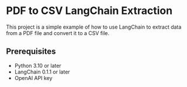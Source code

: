 # PDF to CSV LangChain Extraction

This project is a simple example of how to use LangChain to extract data from a PDF file and convert it to a CSV file.

## Prerequisites

- Python 3.10 or later
- LangChain 0.1.1 or later
- OpenAI API key
